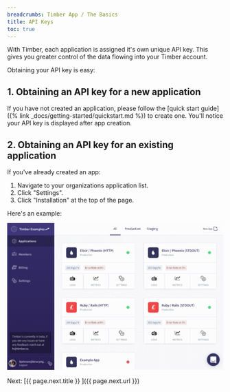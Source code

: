 ```yaml
---
breadcrumbs: Timber App / The Basics
title: API Keys
toc: true
---
```


With Timber, each application is assigned it's own unique API key. This gives you greater
control of the data flowing into your Timber account.

Obtaining your API key is easy:


## 1. Obtaining an API key for a new application

If you have not created an application, please follow the
[quick start guide]({% link _docs/getting-started/quickstart.md %}) to create one. You'll
notice your API key is displayed after app creation.


## 2. Obtaining an API key for an existing application

If you've already created an app:

1. Navigate to your organizations application list.
2. Click "Settings".
3. Click "Installation" at the top of the page.

Here's an example:

![Obtaining API key](/assets/img/docs/obtaining-api-key.gif)


<div class="next">
  Next: [{{ page.next.title }} <i class="fa fa-arrow-circle-right" aria-hidden="true"></i>]({{ page.next.url }})
</div>